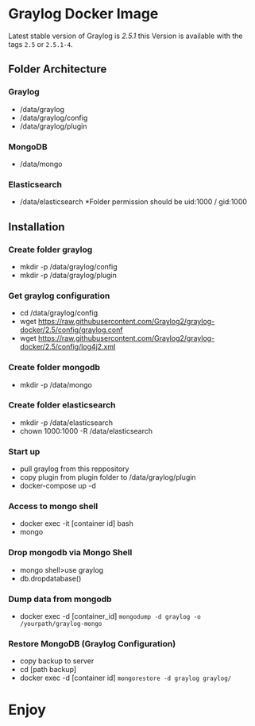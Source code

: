 # Graylog Docker Image

Latest stable version of Graylog is *2.5.1* this Version is available with the tags `2.5` or `2.5.1-4`.

## Folder Architecture
### Graylog
- /data/graylog
- /data/graylog/config
- /data/graylog/plugin

### MongoDB
- /data/mongo

### Elasticsearch
- /data/elasticsearch
*Folder permission should be uid:1000 / gid:1000

## Installation
### Create folder graylog
- mkdir -p /data/graylog/config
- mkdir -p /data/graylog/plugin

### Get graylog configuration
- cd /data/graylog/config
- wget https://raw.githubusercontent.com/Graylog2/graylog-docker/2.5/config/graylog.conf
- wget https://raw.githubusercontent.com/Graylog2/graylog-docker/2.5/config/log4j2.xml

### Create folder mongodb
- mkdir -p /data/mongo

### Create folder elasticsearch
- mkdir -p /data/elasticsearch
- chown 1000:1000 -R /data/elasticsearch

### Start up
- pull graylog from this reppository
- copy plugin from plugin folder to /data/graylog/plugin
- docker-compose up -d

### Access to mongo shell
- docker exec -it [container id] bash
- mongo

### Drop mongodb via Mongo Shell
- mongo shell>use graylog
- db.dropdatabase()

### Dump data from mongodb
- docker exec -d [container_id] `mongodump -d graylog -o /yourpath/graylog-mongo`

### Restore MongoDB (Graylog Configuration)
- copy backup to server
- cd [path backup]
- docker exec -d [container id] `mongorestore -d graylog graylog/`

# Enjoy
